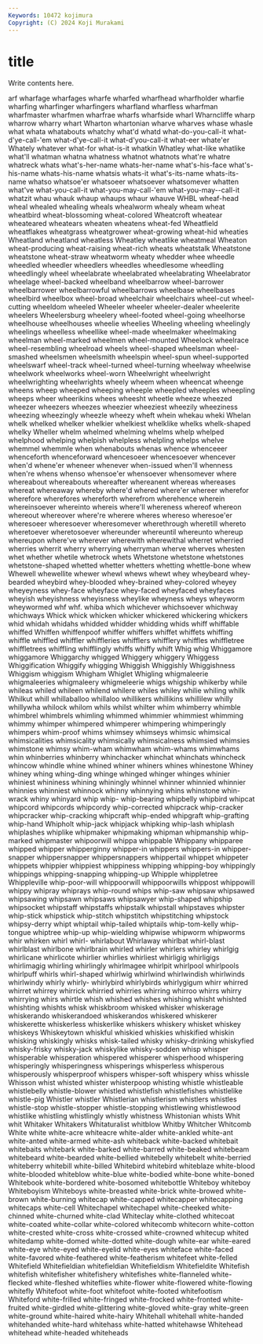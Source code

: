 ```yaml
---
Keywords: 10472 kojimura
Copyright: (C) 2024 Koji Murakami
---
```


# title

Write contents here.



arf wharfage wharfages wharfe wharfed wharfhead wharfholder
wharfie wharfing wharfinger wharfingers wharfland wharfless wharfman wharfmaster wharfmen wharfrae
wharfs wharfside wharl Wharncliffe wharp wharrow wharry whart Wharton whartonian
wharve wharves whase whasle what whata whatabouts whatchy what'd whatd
what-do-you-call-it what-d'ye-call-'em what-d'ye-call-it what-d'you-call-it what-eer whate'er Whately whatever what-for what-is-it
whatkin Whatley what-like whatlike what'll whatman whatna whatness whatnot whatnots
what're whatre whatreck whats what's-her-name whats-her-name what's-his-face what's-his-name whats-his-name whatsis
whats-it what's-its-name whats-its-name whatso whatsoe'er whatsoeer whatsoever whatsomever whatten what've
what-you-call-it what-you-may-call-'em what-you-may--call-it whatzit whau whauk whaup whaups whaur whauve
WHBL wheaf-head wheal whealed whealing wheals whealworm whealy wheam wheat
wheatbird wheat-blossoming wheat-colored Wheatcroft wheatear wheateared wheatears wheaten wheatens wheat-fed
Wheatfield wheatflakes wheatgrass wheatgrower wheat-growing wheat-hid wheaties Wheatland wheatland wheatless
Wheatley wheatlike wheatmeal Wheaton wheat-producing wheat-raising wheat-rich wheats wheatstalk Wheatstone
wheatstone wheat-straw wheatworm wheaty whedder whee wheedle wheedled wheedler wheedlers
wheedles wheedlesome wheedling wheedlingly wheel wheelabrate wheelabrated wheelabrating Wheelabrator wheelage
wheel-backed wheelband wheelbarrow wheel-barrower wheelbarrower wheelbarrowful wheelbarrows wheelbase wheelbases wheelbird
wheelbox wheel-broad wheelchair wheelchairs wheel-cut wheel-cutting wheeldom wheeled Wheeler wheeler
wheeler-dealer wheelerite wheelers Wheelersburg wheelery wheel-footed wheel-going wheelhorse wheelhouse wheelhouses
wheelie wheelies Wheeling wheeling wheelingly wheelings wheelless wheellike wheel-made wheelmaker
wheelmaking wheelman wheel-marked wheelmen wheel-mounted Wheelock wheelrace wheel-resembling wheelroad wheels
wheel-shaped wheelsman wheel-smashed wheelsmen wheelsmith wheelspin wheel-spun wheel-supported wheelswarf wheel-track
wheel-turned wheel-turning wheelway wheelwise wheelwork wheelworks wheel-worn Wheelwright wheelwright wheelwrighting
wheelwrights wheely wheem wheen wheencat wheenge wheens wheep wheeped wheeping
wheeple wheepled wheeples wheepling wheeps wheer wheerikins whees wheesht wheetle
wheeze wheezed wheezer wheezers wheezes wheezier wheeziest wheezily wheeziness wheezing
wheezingly wheezle wheezy wheft whein whekau wheki Whelan whelk whelked
whelker whelkier whelkiest whelklike whelks whelk-shaped whelky Wheller whelm whelmed
whelming whelms whelp whelped whelphood whelping whelpish whelpless whelpling whelps
whelve whemmel whemmle when whenabouts whenas whence whenceeer whenceforth whenceforward
whencesoeer whencesoever whencever when'd whene'er wheneer whenever when-issued when'll whenness
when're whens whenso whensoe'er whensoever whensomever where whereabout whereabouts whereafter
whereanent whereas whereases whereat whereaway whereby where'd whered where'er whereer
wherefor wherefore wherefores whereforth wherefrom wherehence wherein whereinsoever whereinto whereis
where'll whereness whereof whereon whereout whereover where're wherere wheres whereso
wheresoe'er wheresoeer wheresoever wheresomever wherethrough wheretill whereto wheretoever wheretosoever whereunder
whereuntil whereunto whereup whereupon where've wherever wherewith wherewithal wherret wherried
wherries wherrit wherry wherrying wherryman wherve wherves whesten whet whether
whetile whetrock whets Whetstone whetstone whetstones whetstone-shaped whetted whetter whetters
whetting whettle-bone whew Whewell whewellite whewer whewl whews whewt whey
wheybeard whey-bearded wheybird whey-blooded whey-brained whey-colored wheyey wheyeyness whey-face wheyface
whey-faced wheyfaced wheyfaces wheyish wheyishness wheyisness wheylike wheyness wheys wheyworm
wheywormed whf whf. whiba which whichever whichsoever whichway whichways Whick
whick whicken whicker whickered whickering whickers whid whidah whidahs whidded
whidder whidding whids whiff whiffable whiffed Whiffen whiffenpoof whiffer whiffers
whiffet whiffets whiffing whiffle whiffled whiffler whiffleries whifflers whifflery whiffles
whiffletree whiffletrees whiffling whifflingly whiffs whiffy whift Whig whig Whiggamore
whiggamore Whiggarchy whigged Whiggery whiggery Whiggess Whiggification Whiggify whigging Whiggish
Whiggishly Whiggishness Whiggism whiggism Whigham Whiglet Whigling whigmaleerie whigmaleeries whigmaleery
whigmeleerie whigs whigship whikerby while whileas whiled whileen whilend whilere
whiles whiley whilie whiling whilk Whilkut whill whillaballoo whillaloo whillikers
whillikins whillilew whilly whillywha whilock whilom whils whilst whilter whim
whimberry whimble whimbrel whimbrels whimling whimmed whimmier whimmiest whimming whimmy
whimper whimpered whimperer whimpering whimperingly whimpers whim-proof whims whimsey whimseys
whimsic whimsical whimsicalities whimsicality whimsically whimsicalness whimsied whimsies whimstone whimsy
whim-wham whimwham whim-whams whimwhams whin whinberries whinberry whinchacker whinchat whinchats
whincheck whincow whindle whine whined whiner whiners whines whinestone Whiney
whiney whing whing-ding whinge whinged whinger whinges whinier whiniest whininess
whining whiningly whinnel whinner whinnied whinnier whinnies whinniest whinnock whinny
whinnying whins whinstone whin-wrack whiny whinyard whip whip- whip-bearing whipbelly
whipbird whipcat whipcord whipcords whipcordy whip-corrected whipcrack whip-cracker whipcracker whip-cracking
whipcraft whip-ended whipgraft whip-grafting whip-hand Whipholt whip-jack whipjack whipking whip-lash
whiplash whiplashes whiplike whipmaker whipmaking whipman whipmanship whip-marked whipmaster whipoorwill
whippa whippable Whippany whipparee whipped whipper whipperginny whipper-in whippers whippers-in
whipper-snapper whippersnapper whippersnappers whippertail whippet whippeter whippets whippier whippiest whippiness
whipping whipping-boy whippingly whippings whipping-snapping whipping-up Whipple whippletree Whippleville whip-poor-will
whippoorwill whippoorwills whippost whippowill whippy whipray whiprays whip-round whips whip-saw
whipsaw whipsawed whipsawing whipsawn whipsaws whipsawyer whip-shaped whipship whipsocket whipstaff
whipstaffs whipstalk whipstall whipstaves whipster whip-stick whipstick whip-stitch whipstitch whipstitching
whipstock whipsy-derry whipt whiptail whip-tailed whiptails whip-tom-kelly whip-tongue whiptree whip-up
whip-wielding whipwise whipworm whipworms whir whirken whirl whirl- whirlabout Whirlaway
whirlbat whirl-blast whirlblast whirlbone whirlbrain whirled whirler whirlers whirley whirlgig
whirlicane whirlicote whirlier whirlies whirliest whirligig whirligigs whirlimagig whirling whirlingly
whirlmagee whirlpit whirlpool whirlpools whirlpuff whirls whirl-shaped whirlwig whirlwind whirlwindish
whirlwinds whirlwindy whirly whirly- whirlybird whirlybirds whirlygigum whirr whirred whirret
whirrey whirrick whirried whirries whirring whirroo whirrs whirry whirrying whirs
whirtle whish whished whishes whishing whisht whishted whishting whishts whisk
whiskbroom whisked whisker whiskerage whiskerando whiskerandoed whiskerandos whiskered whiskerer whiskerette
whiskerless whiskerlike whiskers whiskery whisket whiskey whiskeys Whiskeytown whiskful whiskied
whiskies whiskified whiskin whisking whiskingly whisks whisk-tailed whisky whisky-drinking whiskyfied
whisky-frisky whisky-jack whiskylike whisky-sodden whisp whisper whisperable whisperation whispered whisperer
whisperhood whispering whisperingly whisperingness whisperings whisperless whisperous whisperously whisperproof whispers
whisper-soft whispery whiss whissle Whisson whist whisted whister whisterpoop whisting
whistle whistleable whistlebelly whistle-blower whistled whistlefish whistlefishes whistlelike whistle-pig Whistler
whistler Whistlerian whistlerism whistlers whistles whistle-stop whistle-stopper whistle-stopping whistlewing whistlewood
whistlike whistling whistlingly whistly whistness Whistonian whists Whit whit Whitaker
Whitakers Whitaturalist whitblow Whitby Whitcher Whitcomb White white white-acre whiteacre
white-alder white-ankled white-ant white-anted white-armed white-ash whiteback white-backed whitebait whitebaits
whitebark white-barked white-barred white-beaked whitebeam whitebeard white-bearded white-bellied whitebelly whitebelt
white-berried whiteberry whitebill white-billed Whitebird whitebird whiteblaze white-blood white-blooded whiteblow
white-blue white-bodied white-bone white-boned Whitebook white-bordered white-bosomed whitebottle Whiteboy whiteboy
Whiteboyism Whiteboys white-breasted white-brick white-browed white-brown white-burning whitecap white-capped whitecapper
whitecapping whitecaps white-cell Whitechapel whitechapel white-cheeked white-chinned white-churned white-clad Whiteclay
white-clothed whitecoat white-coated white-collar white-colored whitecomb whitecorn white-cotton white-crested white-cross
white-crossed white-crowned whitecup whited whitedamp white-domed white-dotted white-dough white-ear white-eared
white-eye white-eyed white-eyelid white-eyes whiteface white-faced white-favored white-feathered white-featherism whitefeet
white-felled Whitefield Whitefieldian whitefieldian Whitefieldism Whitefieldite Whitefish whitefish whitefisher whitefishery
whitefishes white-flanneled white-flecked white-fleshed whiteflies white-flower white-flowered white-flowing whitefly Whitefoot
white-foot whitefoot white-footed whitefootism Whiteford white-frilled white-fringed white-frocked white-fronted white-fruited
white-girdled white-glittering white-gloved white-gray white-green white-ground white-haired white-hairy Whitehall whitehall
white-handed whitehanded white-hard whitehass white-hatted whitehawse Whitehead whitehead white-headed whiteheads
